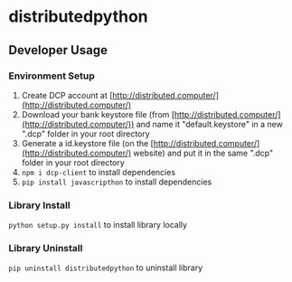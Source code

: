 # distributedpython

## Developer Usage

### Environment Setup
1. Create DCP account at [http://distributed.computer/](http://distributed.computer/)
2. Download your bank keystore file (from [http://distributed.computer/](http://distributed.computer/)) and name it "default.keystore" in a new ".dcp" folder in your root directory
3. Generate a id.keystore file (on the [http://distributed.computer/](http://distributed.computer/) website) and put it in the same ".dcp" folder in your root directory
4. ```npm i dcp-client``` to install dependencies
5. ```pip install javascripthon``` to install dependencies

### Library Install
```python setup.py install``` to install library locally

### Library Uninstall
```pip uninstall distributedpython``` to uninstall library